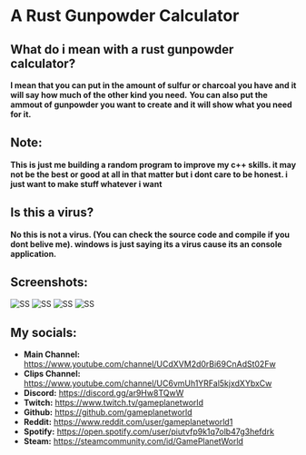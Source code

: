 # A Rust Gunpowder Calculator

## What do i mean with a rust gunpowder calculator?
**I mean that you can put in the amount of sulfur or charcoal you have and it will say how much of the other kind you need.**
**You can also put the ammout of gunpowder you want to create and it will show what you need for it.**

## Note:
**This is just me building a random program to improve my c++ skills. it may not be the best or good at all in that matter but i dont care to be honest. i just want to make stuff whatever i want**

## Is this a virus?
**No this is not a virus. (You can check the source code and compile if you dont belive me). windows is just saying its a virus cause its an console application.**

## Screenshots:
![SS](https://cdn.discordapp.com/attachments/768802146598387772/895287525004955698/s.png)
![SS](https://cdn.discordapp.com/attachments/768802146598387772/895287526951116911/ss.png)
![SS](https://media.discordapp.net/attachments/768802146598387772/895287530264600576/sss.png)
![SS](https://cdn.discordapp.com/attachments/768802146598387772/895287523729895434/ssss.png)

## My socials:
- **Main Channel:** https://www.youtube.com/channel/UCdXVM2d0rBi69CnAdSt02Fw
- **Clips Channel:** https://www.youtube.com/channel/UC6vmUh1YRFal5kjxdXYbxCw
- **Discord:** https://discord.gg/ar9Hw8TQwW
- **Twitch:** https://www.twitch.tv/gameplanetworld
- **Github:** https://github.com/gameplanetworld
- **Reddit:** https://www.reddit.com/user/gameplanetworld1
- **Spotify:** https://open.spotify.com/user/piutvfp9k1q7olb47g3hefdrk
- **Steam:** https://steamcommunity.com/id/GamePlanetWorld
